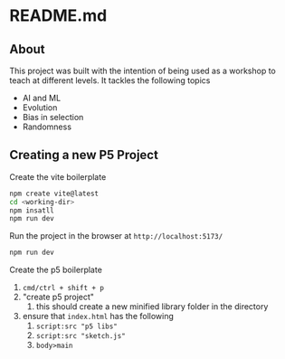 # README.md

## About

This project was built with the intention of being used as a workshop to teach
at different levels. It tackles the following topics
- AI and ML
- Evolution
- Bias in selection
- Randomness

## Creating a new P5 Project

Create the vite boilerplate

```bash
npm create vite@latest
cd <working-dir>
npm insatll
npm run dev
```

Run the project in the browser at `http://localhost:5173/`

```bash
npm run dev
```

Create the p5 boilerplate

1. `cmd/ctrl + shift + p` 
2. "create p5 project"
   1. this should create a new minified library folder in the directory
3. ensure that `index.html` has the following
   1. `script:src "p5 libs"`
   2. `script:src "sketch.js"`
   3. `body>main`
